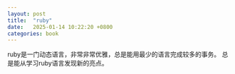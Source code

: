 ```yaml
---
layout: post
title:  "ruby"
date:   2025-01-14 10:22:20 +0800
categories: book
---
```

ruby是一门动态语言，非常非常优雅，总是能用最少的语言完成较多的事务。
总是能从学习ruby语言发现新的亮点。



